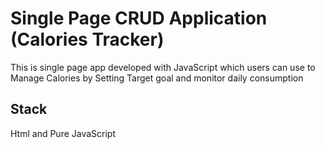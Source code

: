 # Single Page CRUD Application (Calories Tracker)


This is single page app developed with JavaScript which users can use to Manage Calories by Setting Target goal and monitor daily consumption


## Stack

Html and Pure JavaScript